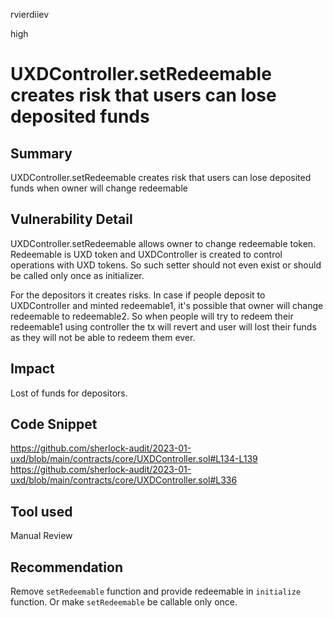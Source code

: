 rvierdiiev

high

# UXDController.setRedeemable creates risk that users can lose deposited funds

## Summary
UXDController.setRedeemable creates risk that users can lose deposited funds when owner will change redeemable
## Vulnerability Detail
UXDController.setRedeemable allows owner to change redeemable token.
Redeemable is UXD token and UXDController is created to control operations with UXD tokens. So such setter should not even exist or should be called only once as initializer.

For the depositors it creates risks. In case if people deposit to UXDController and minted redeemable1, it's possible that owner will change redeemable to redeemable2. So when people will try to redeem their redeemable1 using controller the tx will revert and user will lost their funds as they will not be able to redeem them ever.
## Impact
Lost of funds for depositors.
## Code Snippet
https://github.com/sherlock-audit/2023-01-uxd/blob/main/contracts/core/UXDController.sol#L134-L139
https://github.com/sherlock-audit/2023-01-uxd/blob/main/contracts/core/UXDController.sol#L336
## Tool used

Manual Review

## Recommendation
Remove `setRedeemable` function and provide redeemable in `initialize` function. Or make `setRedeemable` be callable only once.